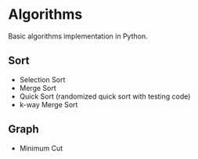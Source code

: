 # Algorithms
Basic algorithms implementation in Python.

## Sort
- Selection Sort
- Merge Sort
- Quick Sort (randomized quick sort with testing code)
- k-way Merge Sort

## Graph
- Minimum Cut
